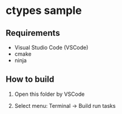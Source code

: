 # ctypes sample

## Requirements

- Visual Studio Code (VSCode)
- cmake
- ninja

## How to build

1. Open this folder by VSCode

2. Select menu: Terminal -> Build run tasks

